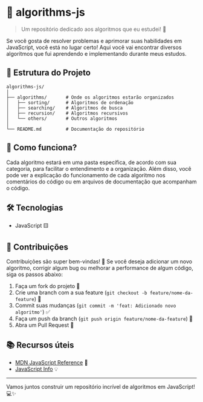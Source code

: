 # 🧠 algorithms-js

> Um repositório dedicado aos algoritmos que eu estudei! 🚀

Se você gosta de resolver problemas e aprimorar suas habilidades em JavaScript, você está no lugar certo! Aqui você vai encontrar diversos algoritmos que fui aprendendo e implementando durante meus estudos.

## 📁 Estrutura do Projeto

```textplain
algorithms-js/
│
├── algorithms/       # Onde os algoritmos estarão organizados
│   ├── sorting/      # Algoritmos de ordenação
│   ├── searching/    # Algoritmos de busca
│   ├── recursion/    # Algoritmos recursivos
│   └── others/       # Outros algoritmos
│
└── README.md         # Documentação do repositório
```

## 📜 Como funciona?

Cada algoritmo estará em uma pasta específica, de acordo com sua categoria, para facilitar o entendimento e a organização. Além disso, você pode ver a explicação do funcionamento de cada algoritmo nos comentários do código ou em arquivos de documentação que acompanham o código.

## 🛠️ Tecnologias

- JavaScript 🟨

## 🤝 Contribuições

Contribuições são super bem-vindas! 🎉 Se você deseja adicionar um novo algoritmo, corrigir algum bug ou melhorar a performance de algum código, siga os passos abaixo:

1. Faça um fork do projeto 🍴
2. Crie uma branch com a sua feature (`git checkout -b feature/nome-da-feature`) 🌱
3. Commit suas mudanças (`git commit -m 'feat: Adicionado novo algoritmo'`) ✅
4. Faça um push da branch (`git push origin feature/nome-da-feature`) 🚀
5. Abra um Pull Request 📩

## 📚 Recursos úteis

- [MDN JavaScript Reference](https://developer.mozilla.org/en-US/docs/Web/JavaScript/Reference) 📘
- [JavaScript Info](https://javascript.info/) 💡

---

Vamos juntos construir um repositório incrível de algoritmos em JavaScript! 💻✨
